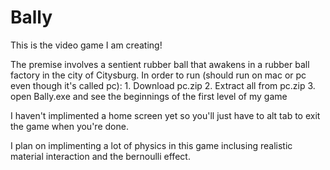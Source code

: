 # Bally
This is the video game I am creating!

The premise involves a sentient rubber ball that awakens in a rubber ball factory in the city of Citysburg.
In order to run (should run on mac or pc even though it's called pc):
    1. Download pc.zip
    2. Extract all from pc.zip
    3. open Bally.exe and see the beginnings of the first level of my game
    
I haven't implimented a home screen yet so you'll just have to alt tab to exit the game when you're done. 

I plan on implimenting a lot of physics in this game inclusing realistic material interaction and the bernoulli effect. 

